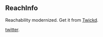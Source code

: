 ## ReachInfo
Reachability modernized.
Get it from [Twickd](https://repo.twickd.com/get/com.twickd.1di4r.reachinfo).

[twitter](http://twitter.com/1di4r).
